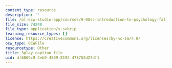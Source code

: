 ```yaml
---
content_type: resource
description: ''
file: /ol-ocw-studio-app/courses/9-00sc-introduction-to-psychology-fall-2011/df6869c94eb945098192478752d27df1_v4ur5mna060.srt
file_size: 74248
file_type: application/x-subrip
learning_resource_types: []
license: https://creativecommons.org/licenses/by-nc-sa/4.0/
ocw_type: OCWFile
resourcetype: Other
title: 3play caption file
uid: df6869c9-4eb9-4509-8192-478752d27df1
---
```

